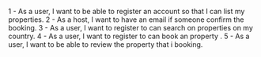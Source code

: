1 - As a user, I want to be able to register an account so that I can list my properties.
2 - As a host, I want to have an email if someone confirm the booking.
3 - As a user, I want to register to can search on properties on my country.
4 - As a user, I want to register to can book an property .
5 - As a user, I want to be able to review the property that i booking.
